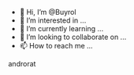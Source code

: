 - 👋 Hi, I’m @Buyrol
- 👀 I’m interested in ...
- 🌱 I’m currently learning ...
- 💞️ I’m looking to collaborate on ...
- 📫 How to reach me ...

<!---
Buyrol/Buyrol is a ✨ special ✨ repository because its `README.md` (this file) appears on your GitHub profile.
You can click the Preview link to take a look at your changes.
--->androrat


